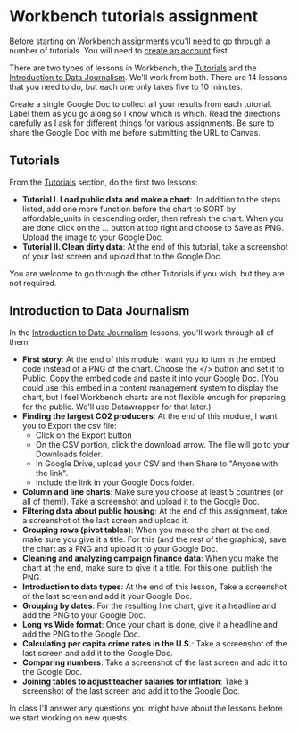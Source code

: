 # Workbench tutorials assignment

Before starting on Workbench assignments you'll need to go through a number of tutorials. You will need to [create an account](https://workbenchdata.com/) first.

There are two types of lessons in Workbench, the [Tutorials](https://app.workbenchdata.com/lessons) and the [Introduction to Data Journalism](https://app.workbenchdata.com/courses/intro-to-data-journalism). We'll work from both. There are 14 lessons that you need to do, but each one only takes five to 10 minutes.

Create a single Google Doc to collect all your results from each tutorial. Label them as you go along so I know which is which. Read the directions carefully as I ask for different things for various assignments. Be sure to share the Google Doc with me before submitting the URL to Canvas.

## Tutorials

From the [Tutorials](https://app.workbenchdata.com/lessons) section, do the first two lessons:

- **Tutorial I. Load public data and make a chart**:  In addition to the steps listed, add one more function before the chart to SORT by affordable_units in descending order, then refresh the chart. When you are done click on the ... button at top right and choose to Save as PNG. Upload the image to your Google Doc.
- **Tutorial II. Clean dirty data**: At the end of this tutorial, take a screenshot of your last screen and upload that to the Google Doc.

You are welcome to go through the other Tutorials if you wish, but they are not required.

## Introduction to Data Journalism

In the [Introduction to Data Journalism](https://app.workbenchdata.com/courses/intro-to-data-journalism) lessons, you'll work through all of them.

- **First story**: At the end of this module I want you to turn in the embed code instead of a PNG of the chart. Choose the </> button and set it to Public. Copy the embed code and paste it into your Google Doc. (You could use this embed in a content management system to display the chart, but I feel Workbench charts are not flexible enough for preparing for the public. We'll use Datawrapper for that later.)
- **Finding the largest CO2 producers**: At the end of this module, I want you to Export the csv file:
  - Click on the Export button
  - On the CSV portion, click the download arrow. The file will go to your Downloads folder.
  - In Google Drive, upload your CSV and then Share to "Anyone with the link".
  - Include the link in your Google Docs folder.
- **Column and line charts**: Make sure you choose at least 5 countries (or all of them!). Take a screenshot and upload it to the Google Doc.
- **Filtering data about public housing**: At the end of this assignment, take a screenshot of the last screen and upload it.
- **Grouping rows (pivot tables)**: When you make the chart at the end, make sure you give it a title. For this (and the rest of the graphics), save the chart as a PNG and upload it to your Google Doc.
- **Cleaning and analyzing campaign finance data**: When you make the chart at the end, make sure to give it a title. For this one, publish the PNG.
- **Introduction to data types**: At the end of this lesson, Take a screenshot of the last screen and add it your Google Doc.
- **Grouping by dates**: For the resulting line chart, give it a headline and add the PNG to your Google Doc.
- **Long vs Wide format**: Once your chart is done, give it a headline and add the PNG to the Google Doc.
- **Calculating per capita crime rates in the U.S.**: Take a screenshot of the last screen and add it to the Google Doc.
- **Comparing numbers**: Take a screenshot of the last screen and add it to the Google Doc.
- **Joining tables to adjust teacher salaries for inflation**: Take a screenshot of the last screen and add it to the Google Doc.

In class I'll answer any questions you might have about the lessons before we start working on new quests.
